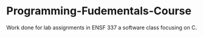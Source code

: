 # Programming-Fudementals-Course
Work done for lab assignments in ENSF 337  a software class focusing on C. 
